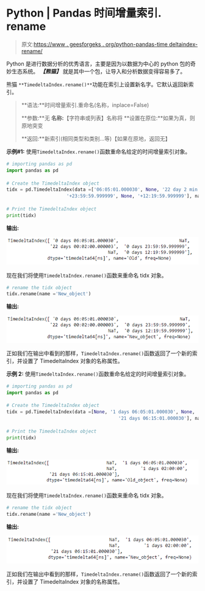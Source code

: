 # Python | Pandas 时间增量索引. rename

> 原文:[https://www . geesforgeks . org/python-pandas-time deltaindex-rename/](https://www.geeksforgeeks.org/python-pandas-timedeltaindex-rename/)

Python 是进行数据分析的优秀语言，主要是因为以数据为中心的 python 包的奇妙生态系统。 ***【熊猫】*** 就是其中一个包，让导入和分析数据变得容易多了。

熊猫 `**TimedeltaIndex.rename()**`功能在索引上设置新名字。它默认返回新索引。

> **语法:**时间增量索引.重命名(名称，inplace=False)
> 
> **参数:**无
> **名称:**【字符串或列表】名称将
> **设置在原位:**如果为真，则原地突变
> 
> **返回:**新索引(相同类型和类别…等)【如果在原地，返回无】

**示例#1:** 使用`TimedeltaIndex.rename()`函数重命名给定的时间增量索引对象。

```py
# importing pandas as pd
import pandas as pd

# Create the TimedeltaIndex object
tidx = pd.TimedeltaIndex(data =['06:05:01.000030', None, '22 day 2 min 3us 10ns',
                      '+23:59:59.999999', None, '+12:19:59.999999'], name ='Old')

# Print the TimedeltaIndex object
print(tidx)
```

**输出:**

![](img/ac6afdaf3059ef8be72364ba5df64809.png)

现在我们将使用`TimedeltaIndex.rename()`函数来重命名 tidx 对象。

```py
# rename the tidx object
tidx.rename(name ='New_object')
```

**输出:**

![](img/c24c4432deb12206038e6cd352a25c44.png)

正如我们在输出中看到的那样，`TimedeltaIndex.rename()`函数返回了一个新的索引，并设置了 TimedeltaIndex 对象的名称属性。

**示例 2:** 使用`TimedeltaIndex.rename()`函数重命名给定的时间增量索引对象。

```py
# importing pandas as pd
import pandas as pd

# Create the TimedeltaIndex object
tidx = pd.TimedeltaIndex(data =[None, '1 days 06:05:01.000030', None, '1 days 02:00:00',
                                         '21 days 06:15:01.000030'], name ='Old_object')

# Print the TimedeltaIndex object
print(tidx)
```

**输出:**

![](img/2c871ada2889411e64dc81e29e74449c.png)

现在我们将使用`TimedeltaIndex.rename()`函数来重命名 tidx 对象。

```py
# rename the tidx object
tidx.rename(name ='New_object')
```

**输出:**

![](img/942afcdf0ae52de82d5357a9ec8ea34f.png)

正如我们在输出中看到的那样，`TimedeltaIndex.rename()`函数返回了一个新的索引，并设置了 TimedeltaIndex 对象的名称属性。